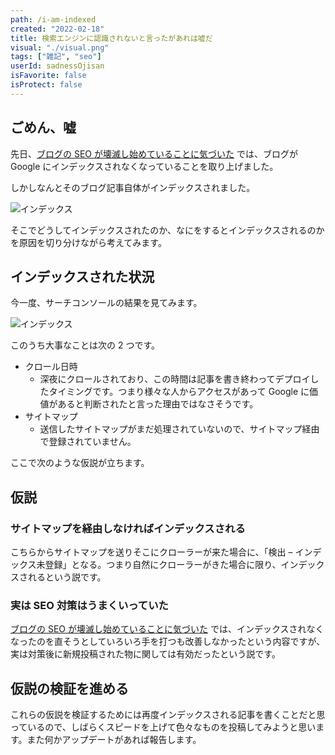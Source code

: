 ```yaml
---
path: /i-am-indexed
created: "2022-02-18"
title: 検索エンジンに認識されないと言ったがあれは嘘だ
visual: "./visual.png"
tags: ["雑記", "seo"]
userId: sadnessOjisan
isFavorite: false
isProtect: false
---
```


## ごめん、嘘

先日、[ブログの SEO が壊滅し始めていることに気づいた](https://blog.ojisan.io/my-blog-seo-is-bad/) では、ブログが Google にインデックスされなくなっていることを取り上げました。

しかしなんとそのブログ記事自体がインデックスされました。

![インデックス](./visual.png)

そこでどうしてインデックスされたのか、なにをするとインデックスされるのかを原因を切り分けながら考えてみます。

## インデックスされた状況

今一度、サーチコンソールの結果を見てみます。

![インデックス](./visual.png)

このうち大事なことは次の 2 つです。

- クロール日時
  - 深夜にクロールされており、この時間は記事を書き終わってデプロイしたタイミングです。つまり様々な人からアクセスがあって Google に価値があると判断されたと言った理由ではなさそうです。
- サイトマップ
  - 送信したサイトマップがまだ処理されていないので、サイトマップ経由で登録されていません。

ここで次のような仮説が立ちます。

## 仮説

### サイトマップを経由しなければインデックスされる

こちらからサイトマップを送りそこにクローラーが来た場合に、「検出 – インデックス未登録」となる。つまり自然にクローラーがきた場合に限り、インデックスされるという説です。

### 実は SEO 対策はうまくいっていた

[ブログの SEO が壊滅し始めていることに気づいた](https://blog.ojisan.io/my-blog-seo-is-bad/) では、インデックスされなくなったのを直そうとしていろいろ手を打つも改善しなかったという内容ですが、実は対策後に新規投稿された物に関しては有効だったという説です。

## 仮説の検証を進める

これらの仮説を検証するためには再度インデックスされる記事を書くことだと思っているので、しばらくスピードを上げて色々なものを投稿してみようと思います。また何かアップデートがあれば報告します。
